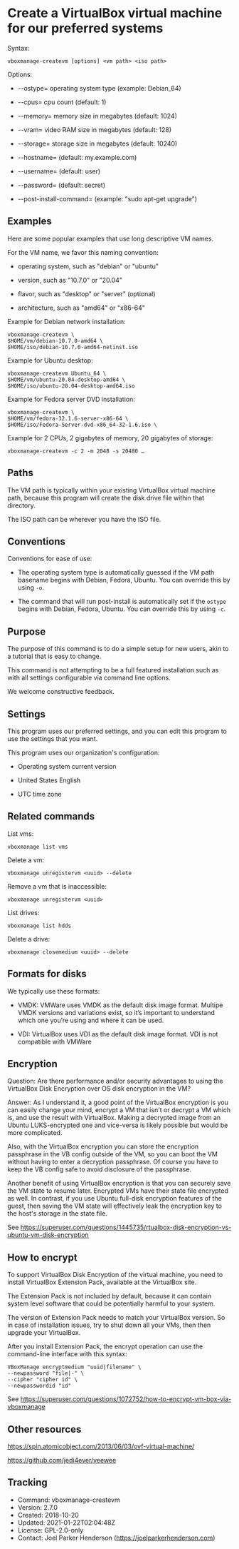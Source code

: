 # Create a VirtualBox virtual machine for our preferred systems

Syntax:

    vboxmanage-createvm [options] <vm path> <iso path>

Options:

  * --ostype= operating system type (example: Debian_64)

  * --cpus= cpu count (default: 1)

  * --memory= memory size in megabytes (default: 1024)

  * --vram= video RAM size in megabytes (default: 128)

  * --storage= storage size in megabytes (default: 10240)

  * --hostname= (default: my.example.com)
 
  * --username= (default: user)

  * --password= (default: secret)

  * --post-install-command= (example: "sudo apt-get upgrade")


## Examples

Here are some popular examples that use long descriptive VM names.

For the VM name, we favor this naming convention:

  * operating system, such as "debian" or "ubuntu"
   
  * version, such as "10.7.0" or "20.04"
  
  * flavor, such as "desktop" or "server" (optional)
  
  * architecture, such as "amd64" or "x86-64"

Example for Debian network installation:

    vboxmanage-createvm \
    $HOME/vm/debian-10.7.0-amd64 \
    $HOME/iso/debian-10.7.0-amd64-netinst.iso

Example for Ubuntu desktop:

    vboxmanage-createvm Ubuntu_64 \
    $HOME/vm/ubuntu-20.04-desktop-amd64 \
    $HOME/iso/ubuntu-20.04-desktop-amd64.iso

Example for Fedora server DVD installation:

    vboxmanage-createvm \
    $HOME/vm/fedora-32.1.6-server-x86-64 \
    $HOME/iso/Fedora-Server-dvd-x86_64-32-1.6.iso \

Example for 2 CPUs, 2 gigabytes of memory, 20 gigabytes of storage:

    vboxmanage-createvm -c 2 -m 2048 -s 20480 …


## Paths

The VM path is typically within your existing VirtualBox
virtual machine path, because this program will create the
disk drive file within that directory.

The ISO path can be wherever you have the ISO file.


## Conventions

Conventions for ease of use:

  * The operating system type is automatically guessed 
    if the VM path basename begins with Debian, Fedora, Ubuntu.
    You can override this by using `-o`.

  * The command that will run post-install is automatically set
    if the `ostype` begins with Debian, Fedora, Ubuntu.
    You can override this by using `-c`.


## Purpose

The purpose of this command is to do a simple setup
for new users, akin to a tutorial that is easy to change.

This command is not attempting to be a full featured
installation such as with all settings configurable via
command line options.

We welcome constructive feedback.


## Settings

This program uses our preferred settings, and you can
edit this program to use the settings that you want. 

This program uses our organization's configuration:

  * Operating system current version

  * United States English

  * UTC time zone


## Related commands

List vms:

    vboxmanage list vms

Delete a vm:

    vboxmanage unregistervm <uuid> --delete

Remove a vm that is inaccessible:

    vboxmanage unregistervm <uuid>

List drives:

    vboxmanage list hdds

Delete a drive:

    vboxmanage closemedium <uuid> --delete


## Formats for disks

We typically use these formats:

  * VMDK: VMWare uses VMDK as the default disk image format.
    Multipe VMDK versions and variations exist, so it’s important
    to understand which one you’re using and where it can be used.

  * VDI: VirtualBox uses VDI as the default disk image format.
    VDI is not compatible with VMWare


## Encryption

Question: Are there performance and/or security advantages to using 
the VirtualBox Disk Encryption over OS disk encryption in the VM?

Answer: As I understand it, a good point of the VirtualBox encryption is 
you can easily change your mind, encrypt a VM that isn't or decrypt a VM
which is, and use the result with VirtualBox. Making a decrypted image 
from an Ubuntu LUKS-encrypted one and vice-versa is likely possible but 
would be more complicated.

Also, with the VirtualBox encryption you can store the encryption 
passphrase in the VB config outside of the VM, so you can boot the VM
without having to enter a decryption passphrase. Of course you have to
keep the VB config safe to avoid disclosure of the passphrase.

Another benefit of using VirtualBox encryption is that you can securely
save the VM state to resume later. Encrypted VMs have their state file 
encrypted as well. In contrast, if you use Ubuntu full-disk encryption 
features of the guest, then saving the VM state will effectively leak 
the encryption key to the host's storage in the state file.

See https://superuser.com/questions/1445735/rtualbox-disk-encryption-vs-ubuntu-vm-disk-encryption


## How to encrypt

To support VirtualBox Disk Encryption of the virtual machine, you need 
to install VirtualBox Extension Pack, available at the VirtualBox site.

The Extension Pack is not included by default, because it can contain 
system level software that could be potentially harmful to your system.

The version of Extension Pack needs to match your VirtualBox version.
So in case of installation issues, try to shut down all your VMs, then
then upgrade your VirtualBox.

After you install Extension Pack, the encrypt operation can use the
command-line interface with this syntax:

    VBoxManage encryptmedium "uuid|filename" \
    --newpassword "file|-" \
    --cipher "cipher id" \
    --newpasswordid "id"

See https://superuser.com/questions/1072752/how-to-encrypt-vm-box-via-vboxmanage


## Other resources

https://spin.atomicobject.com/2013/06/03/ovf-virtual-machine/

https://github.com/jedi4ever/veewee


## Tracking

* Command: vboxmanage-createvm
* Version: 2.7.0
* Created: 2018-10-20
* Updated: 2021-01-22T02:04:48Z
* License: GPL-2.0-only
* Contact: Joel Parker Henderson (https://joelparkerhenderson.com)

